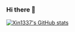 ### Hi there 👋

[![Xin1337's GitHub stats](https://github-readme-stats.vercel.app/api?username=Xin1337&show_icons=true&theme=dark)](https://github.com/anuraghazra/github-readme-stats)


<!--
**Xin1337/Xin1337** is a ✨ _special_ ✨ repository because its `README.md` (this file) appears on your GitHub profile.

Here are some ideas to get you started:

- 🔭 I’m currently working on ...
- 🌱 I’m currently learning ...
- 👯 I’m looking to collaborate on ...
- 🤔 I’m looking for help with ...
- 💬 Ask me about ...
- 📫 How to reach me: ...
- 😄 Pronouns: ...
- ⚡ Fun fact: ...
-->
